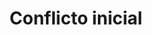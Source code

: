 ﻿---
title: "Conflicto inicial"
permalink: periodes_683.html
layout: periode
dataInici: 1975-11-11
dataFi: 1976
sidebar: periodes
pares:
  - id: 682
    title: "Guerra civil angoleña"
    dataInici: "(1975-11-11)"
    dataFi: "(2002-04-04)"

fills:
jocsPrincipals:
  - title: "Angola"
    bggId: 4688

jocsEscenaris:
jocsEpoca:
jocsEpocaEscenaris:
---
